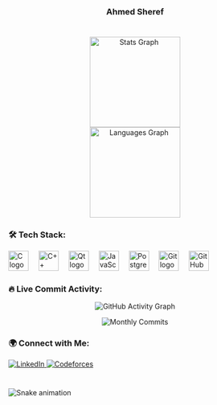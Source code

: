 <br clear="both">

<h3 align="center">Ahmed Sheref</h3>

###

<br clear="both">

<div align="center">
  <img src="https://github-readme-stats.vercel.app/api?username=Ahmed-Sheref&hide_title=false&hide_rank=false&show_icons=true&include_all_commits=true&count_private=true&disable_animations=false&theme=rose_pine&locale=en&hide_border=false&card_width=450" height="180" alt="Stats Graph" /> <br>
  <img src="https://github-readme-stats.vercel.app/api/top-langs?username=Ahmed-Sheref&locale=en&hide_title=false&layout=compact&card_width=450&langs_count=6&theme=dracula&hide_border=true" height="180" alt="Languages Graph"  />
</div>

###

### 🛠 Tech Stack:
<div align="left">
  <img src="https://skillicons.dev/icons?i=c" height="40" alt="C logo"  />
  <img width="12" />
  <img src="https://skillicons.dev/icons?i=cpp" height="40" alt="C++ logo"  />
  <img width="12" />
  <img src="https://skillicons.dev/icons?i=qt" height="40" alt="Qt logo"  />
  <img width="12" />
  <img src="https://skillicons.dev/icons?i=js" height="40" alt="JavaScript logo"  />
  <img width="12" />
  <img src="https://skillicons.dev/icons?i=postgres" height="40" alt="PostgreSQL logo"  />
  <img width="12" />
  <img src="https://skillicons.dev/icons?i=git" height="40" alt="Git logo"  />
  <img width="12" />
  <img src="https://skillicons.dev/icons?i=github" height="40" alt="GitHub logo"  />
</div>

###

### 🔥 Live Commit Activity:
<p align="center">
  <img src="https://github-readme-activity-graph.vercel.app/graph?username=Ahmed-Sheref&theme=github" alt="GitHub Activity Graph" />
</p>

<p align="center">
  <img src="https://img.shields.io/github/commit-activity/m/Ahmed-Sheref?style=for-the-badge&label=Commits&color=blue" alt="Monthly Commits" />
</p>

###

### 🌍 Connect with Me:
<div align="left">
  <a href="https://www.linkedin.com/in/ahmed-sheref-b6804028a" target="_blank">
    <img src="https://img.shields.io/badge/-LinkedIn-%230077B5?style=for-the-badge&logo=linkedin&logoColor=white" alt="LinkedIn" />
  </a>
  <a href="https://codeforces.com/profile/Ahmed.log" target="_blank">
    <img src="https://img.shields.io/badge/-Codeforces-%23003B57?style=for-the-badge&logo=codeforces&logoColor=white" alt="Codeforces" />
  </a>
</div>

###

<br clear="both">

<img src="https://raw.githubusercontent.com/Ahmed-Sheref/Ahmed-Sheref/output/snake.svg" alt="Snake animation" />
